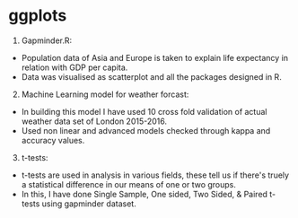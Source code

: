 # ggplots

1. Gapminder.R:
- Population data of Asia and Europe is taken to explain life expectancy in relation with GDP per capita. 
- Data was visualised as scatterplot and all the packages designed in R. 

2. Machine Learning model for weather forcast:
- In building this model I have used 10 cross fold validation of actual weather data set of London 2015-2016.
- Used non linear and advanced models checked through kappa and accuracy values.

3. t-tests:
- t-tests are used in analysis in various fields, these tell us if there's truely a statistical difference in our means of one or two groups.
- In this, I have done Single Sample, One sided, Two Sided, & Paired t-tests using gapminder dataset.

